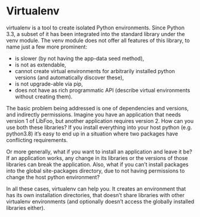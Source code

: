 ﻿# Virtualenv

virtualenv is a tool to create isolated Python environments. Since Python 3.3, a subset of it has been integrated into the standard library under the venv module. The venv module does not offer all features of this library, to name just a few more prominent:
- is slower (by not having the app-data seed method),
- is not as extendable,
- cannot create virtual environments for arbitrarily installed python versions (and automatically discover these),
- is not upgrade-able via pip,
- does not have as rich programmatic API (describe virtual environments without creating them).

The basic problem being addressed is one of dependencies and versions, and indirectly permissions. Imagine you have an application that needs version 1 of LibFoo, but another application requires version 2. How can you use both these libraries? If you install everything into your host python (e.g. python3.8) it’s easy to end up in a situation where two packages have conflicting requirements.

Or more generally, what if you want to install an application and leave it be? If an application works, any change in its libraries or the versions of those libraries can break the application. Also, what if you can’t install packages into the global site-packages directory, due to not having permissions to change the host python environment?

In all these cases, virtualenv can help you. It creates an environment that has its own installation directories, that doesn’t share libraries with other virtualenv environments (and optionally doesn’t access the globally installed libraries either).
